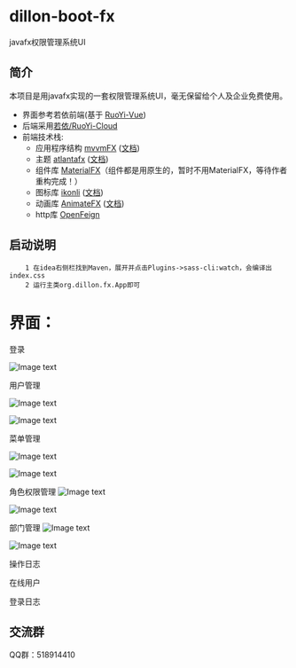 # dillon-boot-fx

javafx权限管理系统UI

## 简介

本项目是用javafx实现的一套权限管理系统UI，毫无保留给个人及企业免费使用。

* 界面参考若依前端(基于 [RuoYi-Vue](https://gitee.com/y_project/RuoYi-Vue))
* 后端采用[若依/RuoYi-Cloud](https://gitee.com/y_project/RuoYi-Cloud)
* 前端技术栈:
    * 应用程序结构 [mvvmFX](https://github.com/sialcasa/mvvmFX) ([文档](https://github.com/sialcasa/mvvmFX/wiki))
    * 主题 [atlantafx](https://github.com/mkpaz/atlantafx) ([文档](https://mkpaz.github.io/atlantafx/))
    * 组件库 [MaterialFX](https://github.com/palexdev/MaterialFX)（组件都是用原生的，暂时不用MaterialFX，等待作者重构完成！）
    * 图标库 [ikonli](https://github.com/kordamp/ikonli) ([文档](https://kordamp.org/ikonli/))
    * 动画库 [AnimateFX](https://github.com/Typhon0/AnimateFX) ([文档](https://github.com/Typhon0/AnimateFX/wiki))
    * http库 [OpenFeign](https://github.com/OpenFeign/feign)

## 启动说明

```agsl
    1 在idea右侧栏找到Maven，展开并点击Plugins->sass-cli:watch，会编译出index.css
    2 运行主类org.dillon.fx.App即可
```


# 界面：

登录

![Image text](https://gitee.com/lwdillon/dillon-boot-fx/raw/main/readme/login.jpg)


用户管理

![Image text](https://gitee.com/lwdillon/dillon-boot-fx/raw/main/readme/user_dark.jpg)

![Image text](https://gitee.com/lwdillon/dillon-boot-fx/raw/main/readme/user-light.jpg)

菜单管理

![Image text](https://gitee.com/lwdillon/dillon-boot-fx/raw/main/readme/menu-dark.jpg)

![Image text](https://gitee.com/lwdillon/dillon-boot-fx/raw/main/readme/menu-light.jpg)

角色权限管理
![Image text](https://gitee.com/lwdillon/dillon-boot-fx/raw/main/readme/role-dark.jpg)

![Image text](https://gitee.com/lwdillon/dillon-boot-fx/raw/main/readme/role-light.jpg)

部门管理
![Image text](https://gitee.com/lwdillon/dillon-boot-fx/raw/main/readme/dept-dark.jpg)

![Image text](https://gitee.com/lwdillon/dillon-boot-fx/raw/main/readme/dept-light.jpg)


操作日志


在线用户


登录日志


## 交流群

QQ群：518914410